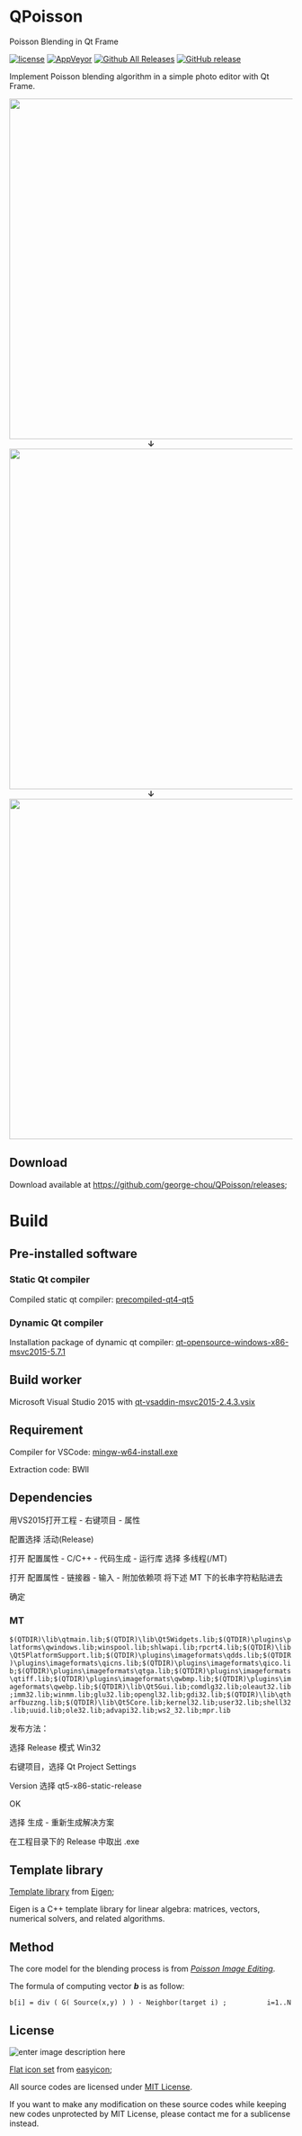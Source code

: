 # QPoisson

Poisson Blending in Qt Frame

[![license](https://img.shields.io/github/license/george-chou/QPoisson.svg)](https://github.com/george-chou/QPoisson/blob/master/LICENSE)
[![AppVeyor](https://img.shields.io/appveyor/ci/george-chou/QPoisson.svg)](https://ci.appveyor.com/project/george-chou/QPoisson)
[![Github All Releases](https://img.shields.io/github/downloads/george-chou/QPoisson/total.svg)](https://github.com/george-chou/QPoisson/releases)
[![GitHub release](https://img.shields.io/github/release/george-chou/QPoisson.svg)](https://github.com/george-chou/QPoisson/releases/latest)

Implement Poisson blending algorithm in a simple photo editor with Qt Frame.

<div align=center>
    <img width="605" src="https://george-chou-github-io.vercel.app/covers/QPoisson/qps.PNG"/>
    <br><b>↓</b><br>
    <img width="605" src="https://george-chou-github-io.vercel.app/covers/QPoisson/qpt.PNG"/>
    <br><b>↓</b><br>
    <img width="605" src="https://george-chou-github-io.vercel.app/covers/QPoisson/qpo.PNG"/>
</div>

## Download ##

Download available at <https://github.com/george-chou/QPoisson/releases>;

# Build #

## Pre-installed software ##

### Static Qt compiler ###

Compiled static qt compiler: [precompiled-qt4-qt5](https://www.npcglib.org/~stathis/blog/precompiled-qt4-qt5/)

### Dynamic Qt compiler ###

Installation package of dynamic qt compiler: [qt-opensource-windows-x86-msvc2015-5.7.1](https://download.qt.io/new_archive/qt/5.7/5.7.1/qt-opensource-windows-x86-msvc2015-5.7.1.exe)

## Build worker ##

Microsoft Visual Studio 2015 with [qt-vsaddin-msvc2015-2.4.3.vsix](https://download.qt.io/archive/vsaddin/2.4.3/qt-vsaddin-msvc2015-2.4.3.vsix)

## Requirement

Compiler for VSCode: [mingw-w64-install.exe](https://www.123pan.com/s/qeQDVv-3ZFJH)

Extraction code: BWll

## Dependencies ##

用VS2015打开工程 - 右键项目 - 属性

配置选择 活动(Release)

打开 配置属性 - C/C++ - 代码生成 - 运行库 选择 多线程(/MT)

打开 配置属性 - 链接器 - 输入 - 附加依赖项 将下述 MT 下的长串字符粘贴进去

确定

### MT ###

`$(QTDIR)\lib\qtmain.lib;$(QTDIR)\lib\Qt5Widgets.lib;$(QTDIR)\plugins\platforms\qwindows.lib;winspool.lib;shlwapi.lib;rpcrt4.lib;$(QTDIR)\lib\Qt5PlatformSupport.lib;$(QTDIR)\plugins\imageformats\qdds.lib;$(QTDIR)\plugins\imageformats\qicns.lib;$(QTDIR)\plugins\imageformats\qico.lib;$(QTDIR)\plugins\imageformats\qtga.lib;$(QTDIR)\plugins\imageformats\qtiff.lib;$(QTDIR)\plugins\imageformats\qwbmp.lib;$(QTDIR)\plugins\imageformats\qwebp.lib;$(QTDIR)\lib\Qt5Gui.lib;comdlg32.lib;oleaut32.lib;imm32.lib;winmm.lib;glu32.lib;opengl32.lib;gdi32.lib;$(QTDIR)\lib\qtharfbuzzng.lib;$(QTDIR)\lib\Qt5Core.lib;kernel32.lib;user32.lib;shell32.lib;uuid.lib;ole32.lib;advapi32.lib;ws2_32.lib;mpr.lib`

发布方法：

选择 Release 模式 Win32

右键项目，选择 Qt Project Settings

Version 选择 qt5-x86-static-release

OK

选择 生成 - 重新生成解决方案

在工程目录下的 Release 中取出 .exe

## Template library ##

[Template library](https://github.com/george-chou/QPoisson/tree/master/QPoisson/Eigen) from [Eigen](http://eigen.tuxfamily.org);

Eigen is a C++ template library for linear algebra: matrices, vectors, numerical solvers, and related algorithms.

## Method ##

The core model for the blending process is from [_Poisson Image Editing_](http://www.cs.jhu.edu/~misha/Fall07/Papers/Perez03.pdf).

The formula of computing vector <b><i>b</i></b> is as follow:
```
b[i] = div ( G( Source(x,y) ) ) - Neighbor(target i) ;          i=1..N
```

## License ##

![enter image description here](https://www.gnu.org/software/mit-scheme/lambda.png)

[Flat icon set](https://github.com/george-chou/QPoisson/tree/master/QPoisson/Resources) from [easyicon](https://www.easyicon.net/);

All source codes are licensed under [MIT License](https://opensource.org/licenses/MIT).

If you want to make any modification on these source codes while keeping new codes unprotected by MIT License, please contact me for a sublicense instead.
